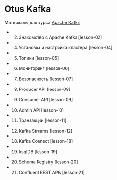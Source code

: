 # Otus Kafka

Материалы для курса [Apache Kafka](https://otus.ru/lessons/kafka/)

-  2) Знакомство с Apache Kafka [lesson-02]
-  4) Установка и настройка кластера [lesson-04]
-  5) Топики [lesson-05]
-  6) Мониторинг [lesson-06]
-  7) Безопасность [lesson-07]
-  8) Producer API [lesson-08]
-  9) Consumer API [lesson-09]
- 10) Admin API [lesson-10]
- 11) Транзакции [lesson-11]
- 12) Kafka Streams [lesson-12]
- 18) Kafka Connect [lesson-18]
- 19) ksqlDB [lesson-19]
- 20) Schema Registry [lesson-20]
- 21) Confluent REST APIs [lesson-21]
